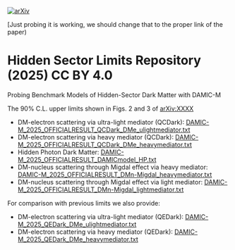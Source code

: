[![arXiv](https://img.shields.io/badge/arXiv-2307.07251-b31b1b.svg)](https://arxiv.org/abs/2307.07251)

[Just probing it is working, we should change that to the proper link of the paper)

# Hidden Sector Limits Repository (2025) CC BY 4.0
Probing Benchmark Models of Hidden-Sector Dark Matter with DAMIC-M

The 90% C.L. upper limits shown in Figs. 2 and 3 of [arXiv:XXXX](https://arxiv.org/abs/2307.07251-xx)

* DM-electron scattering via ultra-light mediator (QCDark): [DAMIC-M_2025_OFFICIALRESULT_QCDark_DMe_ulightmediator.txt](limits_release/DAMIC-M_2025_OFFICIALRESULT_QCDark_DMe_ulightmediator.txt)
* DM-electron scattering via heavy mediator (QCDark): [DAMIC-M_2025_OFFICIALRESULT_QCDark_DMe_heavymediator.txt](limits_release/DAMIC-M_2025_OFFICIALRESULT_QCDark_DMe_heavymediator.txt)
* Hidden Photon Dark Matter: [DAMIC-M_2025_OFFICIALRESULT_DAMICmodel_HP.txt](limits_release/DAMIC-M_2025_OFFICIALRESULT_DAMICmodel_HP.txt)
* DM-nucleus scattering through Migdal effect via heavy mediator: [DAMIC-M_2025_OFFICIALRESULT_DMn-Migdal_heavymediator.txt](limits_release/DAMIC-M_2025_OFFICIALRESULT_DMn-Migdal_heavymediator.txt)
* DM-nucleus scattering through Migdal effect via light mediator: [DAMIC-M_2025_OFFICIALRESULT_DMn-Migdal_lightmediator.txt](limits_release/DAMIC-M_2025_OFFICIALRESULT_DMn-Migdal_lightmediator.txt)

For comparison with previous limits we also provide:
* DM-electron scattering via ultra-light mediator (QEDark): [DAMIC-M_2025_QEDark_DMe_ulightmediator.txt](limits_release/DAMIC-M_2025_QEDark_DMe_ulightmediator.txt)
* DM-electron scattering via heavy mediator (QEDark): [DAMIC-M_2025_QEDark_DMe_heavymediator.txt](limits_release/DAMIC-M_2025_QEDark_DMe_heavymediator.txt)



